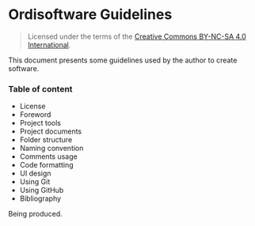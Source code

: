 # Ordisoftware Guidelines

>Licensed under the terms of the [Creative Commons BY-NC-SA 4.0 International](LICENSE.md).

This document presents some guidelines used by the author to create software.

### Table of content

* License
* Foreword
* Project tools
* Project documents
* Folder structure
* Naming convention
* Comments usage
* Code formatting
* UI design
* Using Git
* Using GitHub
* Bibliography

Being produced.
